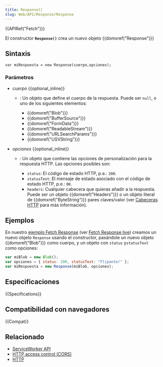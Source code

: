 ```yaml
---
title: Response()
slug: Web/API/Response/Response
---
```


{{APIRef("Fetch")}}

El constructor **`Response()`** crea un nuevo objeto {{domxref("Response")}}

## Sintaxis

```
var miRespuesta = new Response(cuerpo,opciones);
```

### Parámetros

- _cuerpo_ {{optional_inline}}

  - : Un objeto que define el cuerpo de la respuesta. Puede ser `null`, o uno de los siguientes elementos:

    - {{domxref("Blob")}}
    - {{domxref("BufferSource")}}
    - {{domxref("FormData")}}
    - {{domxref("ReadableStream")}}
    - {{domxref("URLSearchParams")}}
    - {{domxref("USVString")}}

- _opciones_ {{optional_inline}}

  - : Un objeto que contiene las opciones de personalización para la respuesta HTTP. Las opciones posibles son:

    - `status`: El código de estado HTTP, p.e.: `200`.
    - `statusText`: El mensaje de estado asociado con el código de estado HTTP, p.e.: `OK`.
    - `headers`: Cualquier cabecera que quieras añadir a la respuesta. Puede ser un objeto {{domxref("Headers")}} o un objeto literal de {{domxref("ByteString")}} pares claves/valor (ver [Cabeceras HTTP](/es/docs/Web/HTTP/Reference/Headers) para más información).

## Ejemplos

En nuestro [ejemplo Fetch Response](https://github.com/mdn/fetch-examples/tree/master/fetch-response) (ver [Fetch Response live](https://mdn.github.io/fetch-examples/fetch-response/)) creamos un nuevo objeto `Response` usando el constructor, pasándole un nuevo objeto {{domxref("Blob")}} como cuerpo, y un objeto con `status` y`statusText` como opciones:

```js
var miBlob = new Blob();
var opciones = { status: 200, statusText: "Flipante!" };
var miRespuesta = new Response(miBlob, opciones);
```

## Especificaciones

{{Specifications}}

## Compatibilidad con navegadores

{{Compat}}

## Relacionado

- [ServiceWorker API](/es/docs/Web/API/Service_Worker_API)
- [HTTP access control (CORS)](/es/docs/Web/HTTP/Guides/CORS)
- [HTTP](/es/docs/Web/HTTP)
